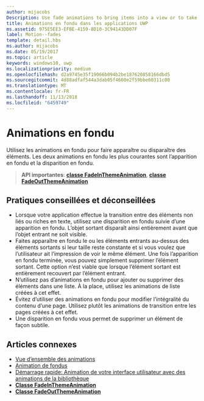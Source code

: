 ```yaml
---
author: mijacobs
Description: Use fade animations to bring items into a view or to take items out of a view. The two common fade animations are fade-in and fade-out.
title: Animations en fondu dans les applications UWP
ms.assetid: 975E5EE3-EFBE-4159-8D10-3C94143DD07F
label: Motion--fades
template: detail.hbs
ms.author: mijacobs
ms.date: 05/19/2017
ms.topic: article
keywords: windows10, uwp
ms.localizationpriority: medium
ms.openlocfilehash: d2a9745e35f19066b094b2be187620858166dbd5
ms.sourcegitcommit: 4d88adfaf544a3dab05f4660e2f59bbe60311c00
ms.translationtype: MT
ms.contentlocale: fr-FR
ms.lasthandoff: 11/13/2018
ms.locfileid: "6459749"
---
```

# <a name="fade-animations"></a>Animations en fondu



Utilisez les animations en fondu pour faire apparaître ou disparaître des éléments. Les deux animations en fondu les plus courantes sont l’apparition en fondu et la disparition en fondu.

> **API importantes**: [**classe FadeInThemeAnimation**](https://msdn.microsoft.com/library/windows/apps/br210298), [**classe FadeOutThemeAnimation**](https://msdn.microsoft.com/library/windows/apps/br210302)


## <a name="dos-and-donts"></a>Pratiques conseillées et déconseillées


-   Lorsque votre application effectue la transition entre des éléments non liés ou riches en texte, utilisez une disparition en fondu suivie d’une apparition en fondu. L’objet sortant disparaît ainsi entièrement avant que l’objet entrant ne soit visible.
-   Faites apparaître en fondu le ou les éléments entrants au-dessus des éléments sortants si leur taille reste constante et si vous voulez que l’utilisateur ait l’impression de voir le même élément. Une fois l’apparition en fondu terminée, vous pouvez simplement supprimer l’élément sortant. Cette option n’est viable que lorsque l’élément sortant est entièrement recouvert par l’élément entrant.
-   N’utilisez pas d’animations en fondu pour ajouter ou supprimer des éléments dans une liste. À la place, utilisez les animations de liste créées à cet effet.
-   Évitez d’utiliser des animations en fondu pour modifier l’intégralité du contenu d’une page. Utilisez plutôt les animations de transition entre les pages créées à cet effet.
-   Une disparition en fondu vous permet de supprimer un élément de façon subtile.
## <a name="related-articles"></a>Articles connexes

* [Vue d’ensemble des animations](https://msdn.microsoft.com/library/windows/apps/mt187350)
* [Animation de fondus](https://msdn.microsoft.com/library/windows/apps/xaml/jj649429)
* [Démarrage rapide: Animation de votre interface utilisateur avec des animations de la bibliothèque](https://msdn.microsoft.com/library/windows/apps/xaml/hh452703)
* [**Classe FadeInThemeAnimation**](https://msdn.microsoft.com/library/windows/apps/br210298)
* [**Classe FadeOutThemeAnimation**](https://msdn.microsoft.com/library/windows/apps/br210302)

 

 




